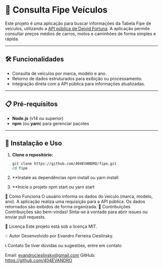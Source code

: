 # 🚗 Consulta Fipe Veículos

Este projeto é uma aplicação para buscar informações da Tabela Fipe de veículos, utilizando a [API pública de Deivid Fortuna](https://deividfortuna.github.io/fipe/). A aplicação permite consultar preços médios de carros, motos e caminhões de forma simples e rápida.

---

## 🛠️ Funcionalidades

- Consulta de veículos por marca, modelo e ano.
- Retorno de dados estruturados para exibição ou processamento.
- Integração direta com a API pública para informações atualizadas.

---

## 📋 Pré-requisitos

- **Node.js** (v14 ou superior)
- **npm** (ou **yarn**) para gerenciar pacotes

---

## 🚀 Instalação e Uso

1. **Clone o repositório:**

   ```bash
   git clone https://github.com/404EVANDRO/fipe.git
   cd fipe

2. **Instale as dependências
   npm install
      ou
   yarn install

3. **Inicie o projeto
   npm start
      ou
   yarn start

📖 Como Funciona
O usuário informa os dados do veículo (marca, modelo, ano).
A aplicação realiza uma requisição para a API pública.
Os dados retornados são exibidos de forma organizada.
🤝 Contribuições
Contribuições são bem-vindas! Sinta-se à vontade para abrir issues ou enviar pull requests.

📄 Licença
Este projeto está sob a licença MIT.

💡 Autor
Desenvolvido por Evandro Ferreira Cieslinsky.

📞 Contato
Se tiver dúvidas ou sugestões, entre em contato

Email: evandrocieslinsky@gmail.com
GitHub: https://github.com/404EVANDRO

